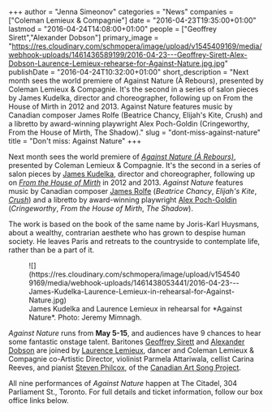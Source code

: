 +++
author = "Jenna Simeonov"
categories = "News"
companies = ["Coleman Lemieux & Compagnie"]
date = "2016-04-23T19:35:00+01:00"
lastmod = "2016-04-24T14:08:00+01:00"
people = ["Geoffrey Sirett","Alexander Dobson"]
primary_image = "https://res.cloudinary.com/schmopera/image/upload/v1545409169/media/webhook-uploads/1461436589199/2016-04-23---Geoffrey-Sirett-Alex-Dobson-Laurence-Lemieux-rehearse-for-Against-Nature.jpg.jpg"
publishDate = "2016-04-24T10:32:00+01:00"
short_description = "Next month sees the world premiere of Against Nature (À Rebours), presented by Coleman Lemieux &amp; Compagnie. It&#039;s the second in a series of salon pieces by James Kudelka, director and choreographer, following up on From the House of Mirth in 2012 and 2013. Against Nature features music by Canadian composer James Rolfe (Beatrice Chancy, Elijah&#039;s Kite, Crush) and a libretto by award-winning playwright Alex Poch-Goldin (Cringeworthy, From the House of Mirth, The Shadow)."
slug = "dont-miss-against-nature"
title = "Don&#039;t miss: Against Nature"
+++

Next month sees the world premiere of [*Against Nature (À Rebours)*](http://colemanlemieux.com/portfolio/againstnature/), presented by Coleman Lemieux & Compagnie. It's the second in a series of salon pieces by [James Kudelka](http://colemanlemieux.com/company/james_kudelka/), director and choreographer, following up on [*From the House of Mirth*](https://www.youtube.com/watch?v=0TXW20BvDEc&feature=youtu.be) in 2012 and 2013. *Against Nature* features music by Canadian composer [James Rolfe](/scene/people/james-rolfe/) (*Beatrice Chancy*, *Elijah's Kite*, [*Crush*](/james-rolfe-anna-chatterton-on-creating-crush/)) and a libretto by award-winning playwright [Alex Poch-Goldin](https://www.playwrightsguild.ca/playwright/alex-poch-goldin) (*Cringeworthy*, *From the House of Mirth*, *The Shadow*). 

The work is based on the book of the same name by Joris-Karl Huysmans, about a wealthy, contrarian aesthete who has grown to despise human society. He leaves Paris and retreats to the countryside to contemplate life, rather than be a part of it.

<figure data-type="image">
![](https://res.cloudinary.com/schmopera/image/upload/v1545409169/media/webhook-uploads/1461438053441/2016-04-23---James-Kudelka-Laurence-Lemieux-in-rehearsal-for-Against-Nature.jpg)
<figcaption>James Kudelka and Laurence Lemieux in rehearsal for *Against Nature*. Photo: Jeremy Mimnagh.</figcaption>
</figure>

*Against Nature* runs from **May 5-15**, and audiences have 9 chances to hear some fantastic onstage talent. Baritones [Geoffrey Sirett](/scene/people/geoffrey-sirett/) and [Alexander Dobson](/scene/people/alexander-dobson/) are joined by [Laurence Lemieux](http://colemanlemieux.com/company/laurencelemieux/), dancer and Coleman Lemieux & Compagnie co-Artistic Director, violinist Parmela Attariwala, cellist Carina Reeves, and pianist [Steven Philcox](/scene/people/steven-philcox/), of the [Canadian Art Song Project](/album-review-cloud-light/).

All nine performances of *Against Nature* happen at The Citadel, 304 Parliament St., Toronto. For full details and ticket information, follow our box office links below.
